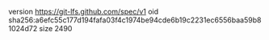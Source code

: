 version https://git-lfs.github.com/spec/v1
oid sha256:a6efc55c177d194fafa03f4c1974be94cde6b19c2231ec6556baa59b81024d72
size 2490

